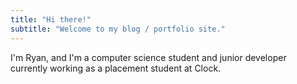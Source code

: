 ```yaml
---
title: "Hi there!"
subtitle: "Welcome to my blog / portfolio site."
---
```


I'm Ryan, and I'm a computer science student and junior developer currently 
working as a placement student at Clock.